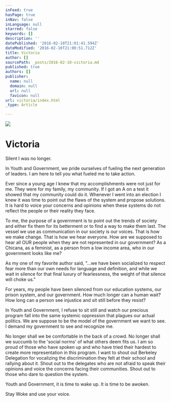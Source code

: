 ```yaml
---
inFeed: true
hasPage: true
inNav: false
inLanguage: null
starred: false
keywords: []
description: ''
datePublished: '2016-02-10T21:01:41.594Z'
dateModified: '2016-02-10T21:00:51.712Z'
title: Victoria
author: []
sourcePath: _posts/2016-02-10-victoria.md
published: true
authors: []
publisher:
  name: null
  domain: null
  url: null
  favicon: null
url: victoria/index.html
_type: Article

---
```

![](https://s3-us-west-2.amazonaws.com/the-grid-img/p/52549ea5db9ad2a2aaf2d8fe3c0db154330432e1.jpg)

# Victoria

Silent I was no longer.

In Youth and Government, we pride ourselves of fueling the next generation of leaders. I am here to tell you what fueled me to take action.

Ever since a young age I knew that my accomplishments were not just for me. They were for my family, my community. If I got an A on a test it showed that my community could do it. Whenever I went into an election I knew it was time to point out the flaws of the system and propose solutions. It is hard to voice your concerns and opinions when these systems do not reflect the people or their reality they face.

To me, the purpose of a government is to point out the trends of society and either fix them for its betterment or to find a way to make them last. The vessel we use as communication in our society is our voices. That is how we make change. That is how we hear everyone. How are we supposed to hear all OUR people when they are not represented in our government? As a Chicana, as a feminist, as a person from a low income area, who in our government looks like me?

As my one of my favorite author said, "...we have been socialized to respect fear more than our own needs for language and definition, and while we wait in silence for that final luxury of fearlessness, the weight of that silence will choke us."

For years, my people have been silenced from our education systems, our prison system, and our government. How much longer can a human wait? How long can a person see injustice and sit still before they resist?

In Youth and Government, I refuse to sit still and watch our precious program fall into the same systemic oppression that plagues our actual politics. We are suppose to be the model of the government we want to see. I demand my government to see and recognize me.

No longer shall we be comfortable in the back of a crowd. No longer shall we succumb to the 'social norms' of what others deem fits us. I am so proud of those who have spoken up and who have tried their hardest to create more representation in this program. I want to shout out Berkeley Delegation for vocalizing the discrimination they felt at their school and rallying about it. Shout out to the delegates who are not afraid to speak their opinions and voice the concerns facing their communities. Shout out to those who dare to question the system.

Youth and Government, it is time to wake up. It is time to be awoken.

Stay Woke and use your voice.